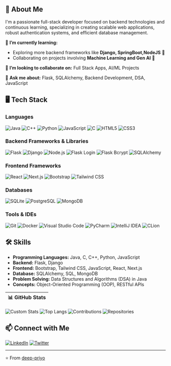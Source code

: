 ## 🚀 About Me
I'm a passionate full-stack developer focused on backend technologies and continuous learning, specializing in creating scalable web applications, robust authentication systems, and efficient database management.  


🌱 **I’m currently learning:**
  - Exploring more backend frameworks like **Django, SpringBoot,NodeJS** 🚀
  - Collaborating on projects involving **Machine Learning and Gen AI** 🤖

👯 **I’m looking to collaborate on:** Full Stack Apps, AI/ML Projects

💬 **Ask me about:** Flask, SQLAlchemy, Backend Development, DSA, JavaScript


## 🖥️ Tech Stack

### **Languages**

![Java](https://img.shields.io/badge/Java-ED8B00?style=for-the-badge&logo=openjdk&logoColor=white)
![C++](https://img.shields.io/badge/C%2B%2B-00599C?style=for-the-badge&logo=c%2B%2B&logoColor=white)
![Python](https://img.shields.io/badge/Python-3776AB?style=for-the-badge&logo=python&logoColor=white)
![JavaScript](https://img.shields.io/badge/JavaScript-F7DF1E?style=for-the-badge&logo=javascript&logoColor=black)
![C](https://img.shields.io/badge/C-00599C?style=for-the-badge&logo=c&logoColor=white)
![HTML5](https://img.shields.io/badge/HTML5-E34F26?style=for-the-badge&logo=html5&logoColor=white)
![CSS3](https://img.shields.io/badge/CSS3-1572B6?style=for-the-badge&logo=css3&logoColor=white)

### **Backend Frameworks & Libraries**

![Flask](https://img.shields.io/badge/Flask-000000?style=for-the-badge&logo=flask&logoColor=white)
![Django](https://img.shields.io/badge/Django-092E20?style=for-the-badge&logo=django&logoColor=white)
![Node.js](https://img.shields.io/badge/Node.js-339933?style=for-the-badge&logo=nodedotjs&logoColor=white)
![Flask Login](https://img.shields.io/badge/Flask_Login-009688?style=for-the-badge&logo=flask&logoColor=white)
![Flask Bcrypt](https://img.shields.io/badge/Flask_Bcrypt-8A2BE2?style=for-the-badge&logo=flask&logoColor=white)
![SQLAlchemy](https://img.shields.io/badge/SQLAlchemy-ff7f50?style=for-the-badge&logo=python&logoColor=white)

### **Frontend Frameworks**

![React](https://img.shields.io/badge/React-61DAFB?style=for-the-badge&logo=react&logoColor=black)
![Next.js](https://img.shields.io/badge/Next.js-000000?style=for-the-badge&logo=next.js&logoColor=white)
![Bootstrap](https://img.shields.io/badge/Bootstrap-7952B3?style=for-the-badge&logo=bootstrap&logoColor=white)
![Tailwind CSS](https://img.shields.io/badge/Tailwind_CSS-38B2AC?style=for-the-badge&logo=tailwind-css&logoColor=white)

### **Databases**

![SQLite](https://img.shields.io/badge/SQLite-003B57?style=for-the-badge&logo=sqlite&logoColor=white)
![PostgreSQL](https://img.shields.io/badge/PostgreSQL-336791?style=for-the-badge&logo=postgresql&logoColor=white)
![MongoDB](https://img.shields.io/badge/MongoDB-47A248?style=for-the-badge&logo=mongodb&logoColor=white)

### **Tools & IDEs**

![Git](https://img.shields.io/badge/Git-F05032?style=for-the-badge&logo=git&logoColor=white)
![Docker](https://img.shields.io/badge/Docker-2496ED?style=for-the-badge&logo=docker&logoColor=white)
![Visual Studio Code](https://img.shields.io/badge/VS%20Code-007ACC?style=for-the-badge&logo=visual-studio-code&logoColor=white)
![PyCharm](https://img.shields.io/badge/PyCharm-000000?style=for-the-badge&logo=pycharm&logoColor=white)
![IntelliJ IDEA](https://img.shields.io/badge/IntelliJ_IDEA-000000?style=for-the-badge&logo=intellij-idea&logoColor=white)
![CLion](https://img.shields.io/badge/CLion-000000?style=for-the-badge&logo=clion&logoColor=white)

## 🛠️ Skills
- **Programming Languages:** Java, C, C++, Python, JavaScript
- **Backend:** Flask, Django
- **Frontend:** Bootstrap, Tailwind CSS, JavaScript, React, Next.js
- **Database:** SQLAlchemy, SQL, MongoDB
- **Problem Solving:** Data Structures and Algorithms (DSA) in Java
- **Concepts:** Object-Oriented Programming (OOP), RESTful APIs


| 📊 **GitHub Stats** |
|---------------------|
 ![Custom Stats](https://github-readme-stats.vercel.app/api?username=deep-priyo&count_private=true&show_icons=true&include_all_commits=true&hide=prs,stars&custom_title=Priyadeep%20Mullick%27s%20GitHub%20Stats&theme=radical)
![Top Langs](https://github-readme-stats.vercel.app/api/top-langs/?username=deep-priyo&layout=compact&theme=radical&hide=css,html,scss)
![Contributions](https://img.shields.io/badge/Contributions-112-green?style=flat&logo=github) ![Repositories](https://img.shields.io/badge/Repositories-19-blue?style=flat&logo=github)






## 📫 Connect with Me

[![LinkedIn](https://img.shields.io/badge/LinkedIn-🔗?style=flat&logo=linkedin)](https://linkedin.com/in/prdm)
[![Twitter](https://img.shields.io/badge/Twitter-🐦?style=flat&logo=twitter)](https://x.com/deep_priyo)


---

⭐️ From [deep-priyo](https://github.com/deep-priyo)

